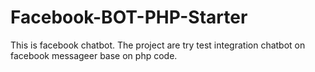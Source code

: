 # Facebook-BOT-PHP-Starter

This is facebook chatbot.
The project are try test integration chatbot on facebook messageer base on php code. 
